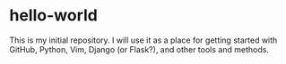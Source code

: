 # hello-world
This is my initial repository. I will use it as a place for getting started with GitHub, Python, Vim, Django (or Flask?), and other tools and methods.
